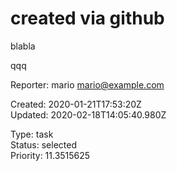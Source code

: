 # created via github

blabla

qqq

Reporter: mario <mario@example.com>  

Created: 2020-01-21T17:53:20Z  
Updated: 2020-02-18T14:05:40.980Z

Type: task  
Status: selected  
Priority: 11.3515625

